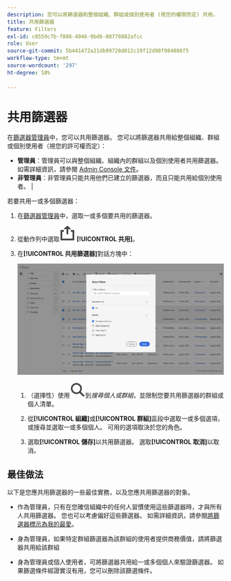 ```yaml
---
description: 您可以將篩選器和整個組織、群組或個別使用者 (視您的權限而定) 共用。
title: 共用篩選器
feature: Filters
exl-id: c8559c7b-f886-4046-9bd6-80778882afcc
role: User
source-git-commit: 5b441472a21db99728d012c19f12d98f984086f5
workflow-type: tm+mt
source-wordcount: '297'
ht-degree: 10%

---
```


# 共用篩選器

在[篩選器管理員](manage-filters.md)中，您可以共用篩選器。 您可以將篩選器共用給整個組織、群組或個別使用者（視您的許可權而定）：

* **管理員**：管理員可以與整個組織、組織內的群組以及個別使用者共用篩選器。 如需詳細資訊，請參閱 [Admin Console 文件](https://helpx.adobe.com/tw/enterprise/using/manage-products.html)。
* **非管理員**：非管理員只能共用他們已建立的篩選器，而且只能共用給個別使用者。 |

若要共用一或多個篩選器：

1. 在[篩選器管理員](manage-filters.md)中，選取一或多個要共用的篩選器。
1. 從動作列中選取![共用](/help/assets/icons/Share.svg) **[!UICONTROL 共用]**。
1. 在&#x200B;**[!UICONTROL 共用篩選器]**&#x200B;對話方塊中：

   ![共用篩選器對話方塊](assets/share-filter-dialog.png)

   1. （選擇性）使用![搜尋](/help/assets/icons/Search.svg)到&#x200B;*搜尋個人或群組*，並限制您要共用篩選器的群組或個人清單。

   1. 從&#x200B;**[!UICONTROL 組織]**&#x200B;或&#x200B;**[!UICONTROL 群組]**&#x200B;區段中選取一或多個選項，或搜尋並選取一或多個個人。 可用的選項取決於您的角色。

   1. 選取&#x200B;**[!UICONTROL 儲存]**&#x200B;以共用篩選器。 選取&#x200B;**[!UICONTROL 取消]**&#x200B;以取消。

## 最佳做法

以下是您應共用篩選器的一些最佳實務，以及您應共用篩選器的對象。

* 作為管理員，只有在您確信組織中的任何人習慣使用這些篩選器時，才與所有人共用篩選器。 您也可以考慮偏好這些篩選器。 如需詳細資訊，請參閱[將篩選器標示為我的最愛](filters-favorite.md)。

* 身為管理員，如果特定群組篩選器為該群組的使用者提供商務價值，請將篩選器共用給該群組

* 身為管理員或個人使用者，可將篩選器共用給一或多個個人來驗證篩選器。 如果篩選條件經證實沒有用，您可以刪除該篩選條件。
